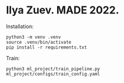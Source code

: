 # Ilya Zuev. MADE 2022.

Installation:
~~~
python3 -m venv .venv
source .venv/bin/activate
pip install -r requirements.txt
~~~

Train:
~~~
python3 ml_project/train_pipeline.py ml_project/configs/train_config.yaml
~~~
